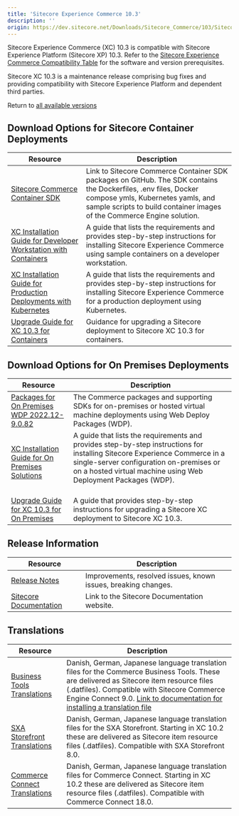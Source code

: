 ```yaml
---
title: 'Sitecore Experience Commerce 10.3'
description: ''
origin: https://dev.sitecore.net/Downloads/Sitecore_Commerce/103/Sitecore_Experience_Commerce_103.aspx
---
```


Sitecore Experience Commerce (XC) 10.3 is compatible with Sitecore Experience Platform (Sitecore XP) 10.3. Refer to the [Sitecore Experience Commerce Compatibility Table](https://kb.sitecore.net/articles/804595) for the software and version prerequisites.

Sitecore XC 10.3 is a maintenance release comprising bug fixes and providing compatibility with Sitecore Experience Platform and dependent third parties.

Return to [all available versions](/downloads/Sitecore_Commerce)

## Download Options for Sitecore Container Deployments

| Resource                                                                                                                                                                                                                                                             | Description                                                                                                                                                                                                                    |
| -------------------------------------------------------------------------------------------------------------------------------------------------------------------------------------------------------------------------------------------------------------------- | ------------------------------------------------------------------------------------------------------------------------------------------------------------------------------------------------------------------------------ |
| [Sitecore Commerce Container SDK](https://github.com/Sitecore/container-deployment/releases?q=sxc)                                                                                                                                                                         | Link to Sitecore Commerce Container SDK packages on GitHub. The SDK contains the Dockerfiles, .env files, Docker compose ymls, Kubernetes yamls, and sample scripts to build container images of the Commerce Engine solution. |
| [XC Installation Guide for Developer Workstation with Containers](https://scdp.blob.core.windows.net/downloads/Sitecore%20Commerce/103/Sitecore%20Experience%20Commerce%20103/Secure/SXC_10_3_Installation_Guide_for_a_Developer_Workstation_with_Containers-en.pdf) | A guide that lists the requirements and provides step-by-step instructions for installing Sitecore Experience Commerce using sample containers on a developer workstation.                                                     |
| [XC Installation Guide for Production Deployments with Kubernetes](https://scdp.blob.core.windows.net/downloads/Sitecore%20Commerce/103/Sitecore%20Experience%20Commerce%20103/Secure/SXC_10_3_Installation_Guide_for_Production_Deployments_with_Kubernetes-en.pdf) | A guide that lists the requirements and provides step-by-step instructions for installing Sitecore Experience Commerce for a production deployment using Kubernetes.                                                           |
| [Upgrade Guide for XC 10.3 for Containers](https://scdp.blob.core.windows.net/downloads/Sitecore%20Commerce/103/Sitecore%20Experience%20Commerce%20103/Secure/SXC_10_3_Container_Upgrade_Guide-en.pdf)                                                               | Guidance for upgrading a Sitecore deployment to Sitecore XC 10.3 for containers.                                                                                                                                               |

## Download Options for On Premises Deployments

| Resource                                                                                                                                                                                                                           | Description                                                                                                                                                                                                                                          |
| ---------------------------------------------------------------------------------------------------------------------------------------------------------------------------------------------------------------------------------- | ---------------------------------------------------------------------------------------------------------------------------------------------------------------------------------------------------------------------------------------------------- |
| [Packages for On Premises WDP 2022.12-9.0.82](https://scdp.blob.core.windows.net/downloads/Sitecore%20Commerce/103/Sitecore%20Experience%20Commerce%20103/Secure/Sitecore.Commerce.WDP.2022.12-9.0.82.zip)                         | The Commerce packages and supporting SDKs for on-premises or hosted virtual machine deployments using Web Deploy Packages (WDP).                                                                                                                     |
| [XC Installation Guide for On Premises Solutions](https://scdp.blob.core.windows.net/downloads/Sitecore%20Commerce/103/Sitecore%20Experience%20Commerce%20103/Secure/SXC_10_3_Installation_Guide_for_On-Premises_Solutions-en.pdf) | A guide that lists the requirements and provides step-by-step instructions for installing Sitecore Experience Commerce in a single-server configuration on-premises or on a hosted virtual machine using Web Deployment Packages (WDP). <br /><br /> |
| [Upgrade Guide for XC 10.3 for On Premises](https://scdp.blob.core.windows.net/downloads/Sitecore%20Commerce/103/Sitecore%20Experience%20Commerce%20103/Secure/SXC_10_3_Upgrade_Guide_for_Sitecore_XC_10_2-en.pdf)                 | A guide that provides step-by-step instructions for upgrading a Sitecore XC deployment to Sitecore XC 10.3.                                                                                                                                          |

## Release Information

| Resource                                                                                                                                                                        | Description                                                    |
| ------------------------------------------------------------------------------------------------------------------------------------------------------------------------------- | -------------------------------------------------------------- |
| [Release Notes](https://scdp.blob.core.windows.net/downloads/Sitecore%20Commerce/103/Sitecore%20Experience%20Commerce%20103/Non-secure/Sitecore%20XC10.3%20Release%20Notes.pdf) | Improvements, resolved issues, known issues, breaking changes. |
| [Sitecore Documentation](https://doc.sitecore.com)                                                                                                                              | Link to the Sitecore Documentation website.                    |

## Translations

| Resource                                                                                                                                                                                                                       | Description                                                                                                                                                                                                                                                                                                                                                                                              |
| ------------------------------------------------------------------------------------------------------------------------------------------------------------------------------------------------------------------------------ | -------------------------------------------------------------------------------------------------------------------------------------------------------------------------------------------------------------------------------------------------------------------------------------------------------------------------------------------------------------------------------------------------------- |
| [Business Tools Translations](https://scdp.blob.core.windows.net/downloads/Sitecore%20Commerce/103/Sitecore%20Experience%20Commerce%20103/Secure/Sitecore.Commerce.Engine.Connect.IaR.Translations.Content.9.0.17.zip)         | Danish, German, Japanese language translation files for the Commerce Business Tools. These are delivered as Sitecore item resource files (.datfiles). Compatible with Sitecore Commerce Engine Connect 9.0. [Link to documentation for installing a translation file](https://doc.sitecore.com/developers/102/sitecore-experience-commerce/en/install-a-translation-file-for-the-xc-business-tools.html) |
| [SXA Storefront Translations](https://scdp.blob.core.windows.net/downloads/Sitecore%20Commerce/103/Sitecore%20Experience%20Commerce%20103/Secure/Sitecore.Commerce.Experience.Accelerator.IaR.Translations.Content.8.0.20.zip) | Danish, German, Japanese language translation files for the SXA Storefront. Starting in XC 10.2 these are delivered as Sitecore item resource files (.datfiles). Compatible with SXA Storefront 8.0.                                                                                                                                                                                                     |
| [Commerce Connect Translations](https://scdp.blob.core.windows.net/downloads/Sitecore%20Commerce/103/Sitecore%20Experience%20Commerce%20103/Secure/Sitecore.Commerce.Connect.IaR.Translations.Content.18.0.13.zip)             | Danish, German, Japanese language translation files for Commerce Connect. Starting in XC 10.2 these are delivered as Sitecore item resource files (.datfiles). Compatible with Commerce Connect 18.0.                                                                                                                                                                                                    |
